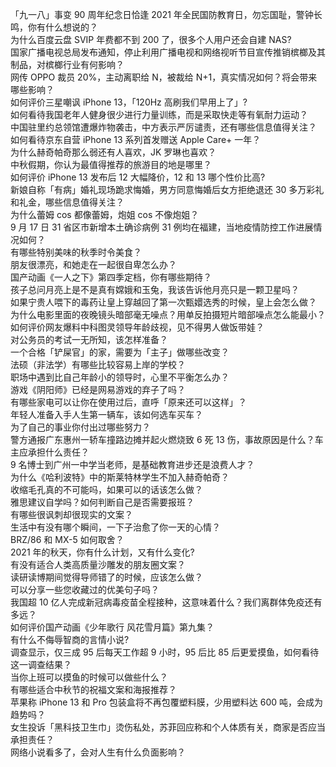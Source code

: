 「九一八」事变 90 周年纪念日恰逢 2021 年全民国防教育日，勿忘国耻，警钟长鸣，你有什么想说的？  
为什么百度云盘 SVIP 年费都不到 200 了，很多个人用户还会自建 NAS?  
国家广播电视总局发布通知，停止利用广播电视和网络视听节目宣传推销槟榔及其制品，对槟榔行业有何影响？  
网传 OPPO 裁员 20%，主动离职给 N，被裁给 N+1，真实情况如何？将会带来哪些影响？  
如何评价三星嘲讽 iPhone 13，「120Hz 高刷我们早用上了」?  
如何看待我国老年人健身很少进行力量训练，而是采取快走等有氧耐力运动？  
中国驻里约总领馆遭爆炸物袭击，中方表示严厉谴责，还有哪些信息值得关注？  
如何看待京东自营 iPhone 13 系列首发赠送 Apple Care+ 一年？  
为什么赫奇帕奇那么弱还有人喜欢，JK 罗琳也喜欢？  
中秋假期，你认为最值得推荐的旅游目的地是哪里？  
如何评价 iPhone 13 发布后 12 大幅降价，12 和 13 哪个性价比高?  
新娘自称「有病」婚礼现场跪求悔婚，男方同意悔婚后女方拒绝退还 30 多万彩礼和礼金，哪些信息值得关注？  
为什么蕾姆 cos 都像蕾姆，炮姐 cos 不像炮姐？  
9 月 17 日 31 省区市新增本土确诊病例 31 例均在福建，当地疫情防控工作进展情况如何？  
有哪些特别美味的秋季时令美食？  
朋友很漂亮，和她走在一起很自卑怎么办？  
国产动画《一人之下》第四季定档，你有哪些期待？  
孩子总问月亮上是不是真有嫦娥和玉兔，我该告诉他月亮只是一颗卫星吗？  
如果宁贵人喂下的毒药让皇上穿越回了第一次甄嬛选秀的时候，皇上会怎么做？  
为什么电影里面的夜晚镜头暗部毫无噪点？用单反拍摄短片暗部噪点怎么能最小？  
如何评价网友爆料中科图灵领导年龄歧视，见不得男人做饭带娃？  
对公务员的考试一无所知，该怎样准备？  
一个合格「铲屎官」的家，需要为「主子」做哪些改变？  
法硕（非法学）有哪些比较容易上岸的学校？  
职场中遇到比自己年龄小的领导时，心里不平衡怎么办？  
游戏《阴阳师》已经是网易游戏的弃子了吗？  
有哪些家电可以让你在使用过后，直呼「原来还可以这样」？  
年轻人准备入手人生第一辆车，该如何选车买车？  
为了自己的事业你付出过哪些努力？  
警方通报广东惠州一轿车撞路边摊并起火燃烧致 6 死 13 伤，事故原因是什么？车主应承担什么责任？  
9 名博士到广州一中学当老师，是基础教育进步还是浪费人才？  
为什么《哈利波特》中的斯莱特林学生不加入赫奇帕奇？  
收缩毛孔真的不可能吗，如果可以的话该怎么做？  
雅思建议自学吗？如何判断自己是否需要报班？  
有哪些很讽刺却很现实的文案？  
生活中有没有哪个瞬间，一下子治愈了你一天的心情？  
BRZ/86 和 MX-5 如何取舍？  
2021 年的秋天，你有什么计划，又有什么变化?  
有没有适合人类高质量沙雕发的朋友圈文案？  
读研读博期间觉得导师错了的时候，应该怎么做？  
可以分享一些您收藏过的优美句子吗？  
我国超 10 亿人完成新冠病毒疫苗全程接种，这意味着什么？我们离群体免疫还有多远？  
如何评价国产动画《少年歌行 风花雪月篇》第九集？  
有什么不侮辱智商的言情小说?  
调查显示，仅三成 95 后每天工作超 9 小时，95 后比 85 后更爱摸鱼，如何看待这一调查结果？  
当你上班可以摸鱼的时候可以做些什么？  
有哪些适合中秋节的祝福文案和海报推荐？  
苹果称 iPhone 13 和 Pro 包装盒将不再包覆塑料膜，少用塑料达 600 吨，会成为趋势吗？  
女生投诉「黑科技卫生巾」烫伤私处，苏菲回应称和个人体质有关，商家是否应当承担责任？  
网络小说看多了，会对人生有什么负面影响？  

